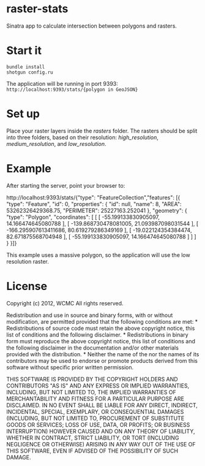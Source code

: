 raster-stats
============

Sinatra app to calculate intersection between polygons and rasters.


Start it
============

<pre><code>bundle install
shotgun config.ru</code></pre>
The application will be running in port 9393:
<code>http://localhost:9393/stats/{polygon in GeoJSON}</code>


Set up
============

Place your raster layers inside the <em>rasters</em> folder. The rasters should be split into three folders, based on their resolution: <em>high_resolution</em>, <em>medium_resolution</em>, and <em>low_resolution</em>.


Example
===========

After starting the server, point your browser to:

http://localhost:9393/stats/{"type": "FeatureCollection","features": [{ "type": "Feature", "id": 0, "properties": { "id": null, "name": 8, "AREA": 53262326429368.75, "PERIMETER": 25227163.252041 }, "geometry": { "type": "Polygon", "coordinates": [ [ [ -55.199133830905097, 14.166474645080788 ], [ -139.868730478081005, 21.093987098031544 ], [ -166.295907613411686, 80.619279286349169 ], [ -19.022124354384474, 82.671875568704948 ], [ -55.199133830905097, 14.166474645080788 ] ] ] } }]}

This example uses a massive polygon, so the application will use the low resolution raster.


License
===========

Copyright (c) 2012, WCMC
All rights reserved.

Redistribution and use in source and binary forms, with or without
modification, are permitted provided that the following conditions are met:
    * Redistributions of source code must retain the above copyright
      notice, this list of conditions and the following disclaimer.
    * Redistributions in binary form must reproduce the above copyright
      notice, this list of conditions and the following disclaimer in the
      documentation and/or other materials provided with the distribution.
    * Neither the name of the <organization> nor the
      names of its contributors may be used to endorse or promote products
      derived from this software without specific prior written permission.

THIS SOFTWARE IS PROVIDED BY THE COPYRIGHT HOLDERS AND CONTRIBUTORS "AS IS" AND
ANY EXPRESS OR IMPLIED WARRANTIES, INCLUDING, BUT NOT LIMITED TO, THE IMPLIED
WARRANTIES OF MERCHANTABILITY AND FITNESS FOR A PARTICULAR PURPOSE ARE
DISCLAIMED. IN NO EVENT SHALL <COPYRIGHT HOLDER> BE LIABLE FOR ANY
DIRECT, INDIRECT, INCIDENTAL, SPECIAL, EXEMPLARY, OR CONSEQUENTIAL DAMAGES
(INCLUDING, BUT NOT LIMITED TO, PROCUREMENT OF SUBSTITUTE GOODS OR SERVICES;
LOSS OF USE, DATA, OR PROFITS; OR BUSINESS INTERRUPTION) HOWEVER CAUSED AND
ON ANY THEORY OF LIABILITY, WHETHER IN CONTRACT, STRICT LIABILITY, OR TORT
(INCLUDING NEGLIGENCE OR OTHERWISE) ARISING IN ANY WAY OUT OF THE USE OF THIS
SOFTWARE, EVEN IF ADVISED OF THE POSSIBILITY OF SUCH DAMAGE.